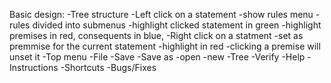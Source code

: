 Basic design:
-Tree structure
    -Left click on a statement
        -show rules menu
            -rules divided into submenus
        -highlight clicked statement in green
        -highlight premises in red, consequents in blue,
    -Right click on a statment
        -set as premmise for the current statement
            -highlight in red
        -clicking a premise will unset it
-Top menu
    -File
        -Save
        -Save as
        -open
        -new
    -Tree
        -Verify
    -Help
        -Instructions
        -Shortcuts
        -Bugs/Fixes
